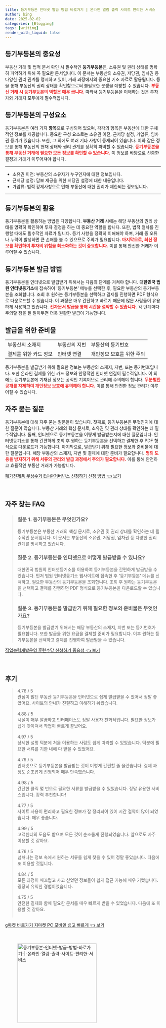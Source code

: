 ```yaml
---
title: 등기부등본 인터넷 발급 방법 바로가기 | 온라인 열람 출력 사이트 편리한 서비스
author: bing
date: 2025-02-02
categories: [Blogging]
tags: [writing]
render_with_liquid: false
---
```



<h2 id='등기부등본의 중요성'>등기부등본의 중요성</h2>

<p>부동산 거래 및 법적 문서 확인 시 필수적인 <b>등기부등본</b>은, 소유권 및 권리 상태를 명확히 파악하기 위해 꼭 필요한 문서입니다. 이 문서는 부동산의 소유권, 저당권, 임차권 등 다양한 권리 관계를 명시하고 있어, 거래 과정에서의 중요한 기초 자료로 활용됩니다. 등을 통해 부동산의 권리 상태를 확인함으로써 불필요한 분쟁을 예방할 수 있습니다. <b><span style="color: #ee2323;">부동산 거래 시 등기부등본의 역할은 매우 큽니다.</span></b> 따라서 등기부등본을 이해하는 것은 투자자와 거래자 모두에게 필수적입니다.</p>

<h2 id='등기부등본의 구성요소'>등기부등본의 구성요소</h2>

<p>등기부등본은 여러 가지 <b>항목</b>으로 구성되어 있으며, 각각의 항목은 부동산에 대한 구체적인 정보를 제공합니다. 중요한 구성 요소로는 소유권 이전, 근저당 설정, 가압류, 임차권 등기가 있습니다. 또한, 그 외에도 여러 기타 사항이 등재되어 있습니다. 이와 같은 정보를 통해 부동산의 현재 상태와 권리 관계를 정확히 파악할 수 있습니다. <b><span style="color: #ee2323;">등기부등본을 통해 부동산 거래에 필요한 모든 정보를 확인할 수 있습니다.</span></b> 이 정보를 바탕으로 신중한 결정과 거래가 이루어져야 합니다.</p>

<hr />

<ul>
    <li>소유권 이전: 부동산의 소유자가 누구인지에 대한 정보입니다.</li>
    <li>근저당 설정: 담보 제공을 위한 저당권 설정에 대한 내용입니다.</li>
    <li>가압류: 법적 강제사항으로 인해 부동산에 대한 권리가 제한되는 정보입니다.</li>
</ul>

<hr />

<h2 id='등기부등본의 활용'>등기부등본의 활용</h2>

<p>등기부등본을 활용하는 방법은 다양합니다. <b>부동산 거래</b> 시에는 해당 부동산의 권리 상태를 명확히 확인하여 투자 결정을 하는 데 중요한 역할을 합니다. 또한, 법적 절차를 진행할 때에도 필수적인 자료가 됩니다. 등기 사항을 정확히 이해해야 하며, 거래 중 오류나 누락이 발생하면 큰 손해를 볼 수 있으므로 주의가 필요합니다. <b><span style="color: #ee2323;">마지막으로, 최신 정보를 확인하여 투자의 위험을 최소화하는 것이 중요합니다.</span></b> 이를 통해 안전한 거래가 이루어질 수 있습니다.</p>

<h2 id='등기부등본 발급 방법'>등기부등본 발급 방법</h2>

<p>등기부등본을 인터넷으로 발급받기 위해서는 다음의 단계를 거쳐야 합니다. <b>대한민국 법원 인터넷등기소</b>에 접속하여 '등기부등본' 메뉴를 선택한 후, 필요한 부동산의 등기부등본을 조회합니다. 조회 후 원하는 등기부등본을 선택하고 결제를 진행하면 PDF 형식으로 다운로드할 수 있습니다. 이 과정은 매우 간단하고 빠르기 때문에 많은 사람들이 유용하게 사용하고 있습니다. <b><span style="color: #ee2323;">전자문서 발급을 통해 시간을 절약할 수 있습니다.</span></b> 각 단계마다 주의할 점을 잘 알아두면 더욱 원활한 발급이 가능합니다.</p>

<h2 id='발급을 위한 준비물'>발급을 위한 준비물</h2>

<table>
    <tr>
        <td>부동산의 소재지</td>
        <td>부동산의 지번</td>
        <td>부동산의 등기번호</td>
    </tr>
    <tr>
        <td>결제를 위한 카드 정보</td>
        <td>인터넷 연결</td>
        <td>개인정보 보호를 위한 주의</td>
    </tr>
</table>

<p>등기부등본을 발급받기 위해 필요한 정보는 부동산의 소재지, 지번, 또는 등기번호입니다. 또한 온라인 결제를 위한 카드 정보와 안정적인 인터넷 연결이 필수적입니다. 이 외에도 등기부등본에 기재된 정보는 공적인 기록이므로 관리에 주의해야 합니다. <b><span style="color: #ee2323;">무분별한 공개를 자제하여 개인정보 보호에 유의해야 합니다.</span></b> 이를 통해 안전한 정보 관리가 이루어질 수 있습니다.</p>

<h2 id='자주 묻는 질문'>자주 묻는 질문</h2>

<p>등기부등본에 대해 자주 묻는 질문들이 있습니다. 첫째로, 등기부등본은 무엇인지에 대한 질문이 많습니다. 부동산 거래의 핵심 문서로, 소유권 및 권리 상태를 확인하는 데 필수적입니다. 둘째, 인터넷으로 등기부등본을 어떻게 발급받는지에 대한 질문입니다. 인터넷등기소를 통해 간편하게 조회 후 원하는 등기부등본을 선택하고 결제한 후 PDF 형식으로 다운로드가 가능합니다. 마지막으로, 발급받기 위해 필요한 정보와 준비물에 대한 질문입니다. 해당 부동산의 소재지, 지번 및 결제에 대한 준비가 필요합니다. <b><span style="color: #ee2323;">명의 도용을 방지하기 위해 서류의 관리와 발급 과정에서 주의가 필요합니다.</span></b> 이를 통해 안전하고 효율적인 부동산 거래가 가능합니다.</p>


<p><a class="click-button" title="폐가전제품 무상수거 E순환거버넌스 신청하기 신청 방법" href="https://24nara.github.io/posts/%ED%8F%90%EA%B0%80%EC%A0%84%EC%A0%9C%ED%92%88-%EB%AC%B4%EC%83%81%EC%88%98%EA%B1%B0-E%EC%88%9C%ED%99%98%EA%B1%B0%EB%B2%84%EB%84%8C%EC%8A%A4-%EC%8B%A0%EC%B2%AD%ED%95%98%EA%B8%B0-%EC%8B%A0%EC%B2%AD-%EB%B0%A9%EB%B2%95/" rel="dofollow">폐가전제품 무상수거 E순환거버넌스 신청하기 신청 방법 👈 보기</a></p><br>
<h2 id='자주_찾는_FAQ'>자주 찾는 FAQ</h2>
<div itemscope="" itemtype="https://schema.org/FAQPage"> 
<blockquote> 
<div itemscope="" itemprop="mainEntity" itemtype="https://schema.org/Question"> 
<h3 itemprop="name">질문 1. 등기부등본은 무엇인가요?</h3> 
<div itemscope="" itemprop="acceptedAnswer" itemtype="https://schema.org/Answer"> 
<span itemprop="text"> 
<p>등기부등본은 부동산 거래의 핵심 문서로, 소유권 및 권리 상태를 확인하는 데 필수적인 문서입니다. 이 문서는 부동산의 소유권, 저당권, 임차권 등 다양한 권리 관계를 명시하고 있습니다.</p> 
</span> 
</div> 
</div> 

<div itemscope="" itemprop="mainEntity" itemtype="https://schema.org/Question"> 
<h3 itemprop="name">질문 2. 등기부등본을 인터넷으로 어떻게 발급받을 수 있나요?</h3> 
<div itemscope="" itemprop="acceptedAnswer" itemtype="https://schema.org/Answer"> 
<span itemprop="text"> 
<p>대한민국 법원의 인터넷등기소를 이용하여 등기부등본을 간편하게 발급받을 수 있습니다. 먼저 법원 인터넷등기소 웹사이트에 접속한 후 '등기부등본' 메뉴를 선택하고, 필요한 부동산의 등기부등본을 조회합니다. 조회 후 원하는 등기부등본을 선택하고 결제를 진행하면 PDF 형식으로 등기부등본을 다운로드할 수 있습니다.</p> 
</span> 
</div> 
</div> 

<div itemscope="" itemprop="mainEntity" itemtype="https://schema.org/Question"> 
<h3 itemprop="name">질문 3. 등기부등본을 발급받기 위해 필요한 정보와 준비물은 무엇인가요?</h3> 
<div itemscope="" itemprop="acceptedAnswer" itemtype="https://schema.org/Answer"> 
<span itemprop="text"> 
<p>등기부등본을 발급받기 위해서는 해당 부동산의 소재지, 지번 또는 등기번호가 필요합니다. 또한 발급을 위한 요금을 결제할 준비가 필요합니다. 이후 원하는 등기부등본을 선택하고 결제를 진행하여 발급받을 수 있습니다.</p> 
</span> 
</div> 
</div> 
</blockquote> 
</div>
<p><a class="click-button" title="직업능력개발운영 훈련수당 신청하기 중요성" href="https://24nara.github.io/posts/%EC%A7%81%EC%97%85%EB%8A%A5%EB%A0%A5%EA%B0%9C%EB%B0%9C%EC%9A%B4%EC%98%81-%ED%9B%88%EB%A0%A8%EC%88%98%EB%8B%B9-%EC%8B%A0%EC%B2%AD%ED%95%98%EA%B8%B0-%EC%A4%91%EC%9A%94%EC%84%B1/" rel="dofollow">직업능력개발운영 훈련수당 신청하기 중요성 👈 보기</a></p><br>
<h2 id='후기'>후기</h2>
<div itemscope itemtype="https://schema.org/Product">
  <blockquote>
  <div itemprop="review" itemscope itemtype="https://schema.org/Review">
      <div itemprop="reviewRating" itemscope itemtype="https://schema.org/Rating"> <span itemprop="ratingValue">4.76</span> / <span itemprop="bestRating">5</span> </div>
      <span itemprop="reviewBody">관심이 많던 부동산 등기부등본을 인터넷으로 쉽게 발급받을 수 있어서 정말 좋았어요. 사이트의 안내가 친절하고 이해하기 쉬웠습니다.</span>
  </div>
  <br>
  <div itemprop="review" itemscope itemtype="https://schema.org/Review">
      <div itemprop="reviewRating" itemscope itemtype="https://schema.org/Rating"> <span itemprop="ratingValue">4.88</span> / <span itemprop="bestRating">5</span> </div>
      <span itemprop="reviewBody">시설이 매우 깔끔하고 인터페이스도 정말 사용자 친화적입니다. 필요한 정보가 쉽게 찾아져서 작업이 빠르게 끝났어요.</span>
  </div>
  <br>
  <div itemprop="review" itemscope itemtype="https://schema.org/Review">
      <div itemprop="reviewRating" itemscope itemtype="https://schema.org/Rating"> <span itemprop="ratingValue">4.97</span> / <span itemprop="bestRating">5</span> </div>
      <span itemprop="reviewBody">상세한 설명 덕분에 처음 이용하는 사람도 쉽게 따라할 수 있었습니다. 덕분에 필요한 서류를 기한 내에 다 받을 수 있었어요.</span>
  </div>
  <br>
  <div itemprop="review" itemscope itemtype="https://schema.org/Review">
      <div itemprop="reviewRating" itemscope itemtype="https://schema.org/Rating"> <span itemprop="ratingValue">4.79</span> / <span itemprop="bestRating">5</span> </div>
      <span itemprop="reviewBody">인터넷으로 등기부등본을 발급받는 것이 이렇게 간편할 줄 몰랐습니다. 결제 과정도 순조롭게 진행되어 매우 만족했습니다.</span>
  </div>
  <br>
  <div itemprop="review" itemscope itemtype="https://schema.org/Review">
      <div itemprop="reviewRating" itemscope itemtype="https://schema.org/Rating"> <span itemprop="ratingValue">4.98</span> / <span itemprop="bestRating">5</span> </div>
      <span itemprop="reviewBody">간단한 클릭 몇 번으로 필요한 서류를 발급받을 수 있었습니다. 정말 유용한 서비스입니다. 강력 추천합니다!</span>
  </div>
  <br>
  <div itemprop="review" itemscope itemtype="https://schema.org/Review">
      <div itemprop="reviewRating" itemscope itemtype="https://schema.org/Rating"> <span itemprop="ratingValue">4.77</span> / <span itemprop="bestRating">5</span> </div>
      <span itemprop="reviewBody">사이트 사용이 편리하고 필요한 정보가 잘 정리되어 있어 시간 절약이 많이 되었습니다. 매우 좋습니다.</span>
  </div>
  <br>
  <div itemprop="review" itemscope itemtype="https://schema.org/Review">
      <div itemprop="reviewRating" itemscope itemtype="https://schema.org/Rating"> <span itemprop="ratingValue">4.99</span> / <span itemprop="bestRating">5</span> </div>
      <span itemprop="reviewBody">고객센터의 도움도 받으며 모든 것이 순조롭게 진행되었습니다. 앞으로도 자주 이용할 것 같아요.</span>
  </div>
  <br>
  <div itemprop="review" itemscope itemtype="https://schema.org/Review">
      <div itemprop="reviewRating" itemscope itemtype="https://schema.org/Rating"> <span itemprop="ratingValue">4.76</span> / <span itemprop="bestRating">5</span> </div>
      <span itemprop="reviewBody">넘쳐나는 정보 속에서 원하는 서류를 쉽게 찾을 수 있어 정말 좋았습니다. 다음에 또 이용할 것입니다.</span>
  </div>
  <br>
  <div itemprop="review" itemscope itemtype="https://schema.org/Review">
      <div itemprop="reviewRating" itemscope itemtype="https://schema.org/Rating"> <span itemprop="ratingValue">4.84</span> / <span itemprop="bestRating">5</span> </div>
      <span itemprop="reviewBody">모든 과정이 매끄럽고 사고 싶었던 정보들이 쉽게 접근 가능해 매우 기뻤습니다. 굉장히 유익한 경험이었습니다.</span>
  </div>
  <br>
  <div itemprop="review" itemscope itemtype="https://schema.org/Review">
      <div itemprop="reviewRating" itemscope itemtype="https://schema.org/Rating"> <span itemprop="ratingValue">4.75</span> / <span itemprop="bestRating">5</span> </div>
      <span itemprop="reviewBody">안전한 결제와 함께 필요한 문서를 매우 빠르게 받을 수 있었습니다. 다음에 또 이용할 것 같아요.</span>
  </div>
  <br>
  </blockquote>
</div>
<p><a class="click-button" title="g마켓 바로가기 지마켓 PC 모바일 쉽고 빠르게" href="https://24nara.github.io/posts/g%EB%A7%88%EC%BC%93-%EB%B0%94%EB%A1%9C%EA%B0%80%EA%B8%B0-%EC%A7%80%EB%A7%88%EC%BC%93-PC-%EB%AA%A8%EB%B0%94%EC%9D%BC-%EC%89%BD%EA%B3%A0-%EB%B9%A0%EB%A5%B4%EA%B2%8C/" rel="dofollow">g마켓 바로가기 지마켓 PC 모바일 쉽고 빠르게 👈 보기</a></p><br>
<figure class="image"><img src="https://24nara.github.io/assets/img/thumbnail/등기부등본-인터넷-발급-방법-바로가기-|-온라인-열람-출력-사이트-편리한-서비스.webp" alt="등기부등본-인터넷-발급-방법-바로가기-|-온라인-열람-출력-사이트-편리한-서비스" width="256" height="256"></figure>